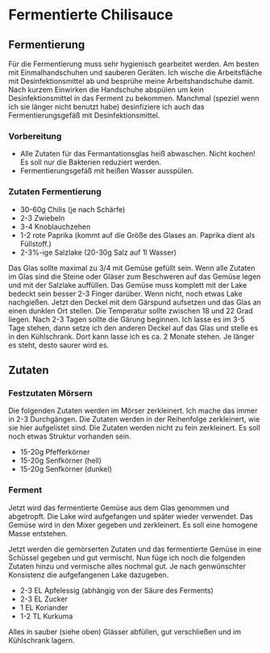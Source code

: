 # Fermentierte Chilisauce

## Fermentierung

Für die Fermentierung muss sehr hygienisch gearbeitet werden. Am besten mit Einmalhandschuhen und sauberen Geräten.
Ich wische die Arbeitsfläche mit Desinfektionsmittel ab und besprühe meine Arbeitshandschuhe damit. Nach kurzem Einwirken die Handschuhe abspülen um kein Desinfektionsmittel in das Ferment zu bekommen.
Manchmal (speziel wenn ich sie länger nicht benutzt habe) desinfiziere ich auch das Fermentierungsgefäß mit Desinfektionsmittel.

### Vorbereitung

- Alle Zutaten für das Fermantationsglas heiß abwaschen. Nicht kochen! Es soll nur die Bakterien reduziert werden.
- Fermentierungsgefäß mit heißen Wasser ausspülen.

### Zutaten Fermentierung

- 30-60g Chilis (je nach Schärfe)
- 2-3 Zwiebeln
- 3-4 Knoblauchzehen
- 1-2 rote Paprika (kommt auf die Größe des Glases an. Paprika dient als Füllstoff.)
- 2-3%-ige Salzlake (20-30g Salz auf 1l Wasser)

Das Glas sollte maximal zu 3/4 mit Gemüse gefüllt sein. Wenn alle Zutaten im Glas sind die Steine oder Gläser zum Beschweren auf das Gemüse legen und mit der Salzlake auffüllen. Das Gemüse muss komplett mit der Lake bedeckt sein besser 2-3 Finger darüber. Wenn nicht, noch etwas Lake nachgießen. Jetzt den Deckel mit dem Gärspund aufsetzen und das Glas an einen dunklen Ort stellen. Die Temperatur sollte zwischen 18 und 22 Grad liegen. Nach 2-3 Tagen sollte die Gärung beginnen. Ich lasse es im 3-5 Tage stehen, dann setze ich den anderen Deckel auf das Glas und stelle es in den Kühlschrank. Dort kann lasse ich es ca. 2 Monate stehen. Je länger es steht, desto saurer wird es.

## Zutaten

### Festzutaten Mörsern

Die folgenden Zutaten werden im Mörser zerkleinert. Ich mache das immer in 2-3 Durchgängen. Die Zutaten werden in der Reihenfolge zerkleinert, wie sie hier aufgelistet sind. Die Zutaten werden nicht zu fein zerkleinert. Es soll noch etwas Struktur vorhanden sein.

- 15-20g Pfefferkörner 
- 15-20g Senfkörner (hell)
- 15-20g Senfkörner (dunkel)

### Ferment 

Jetzt wird das fermentierte Gemüse aus dem Glas genommen und abgetropft. Die Lake wird aufgefangen und später wieder verwendet. Das Gemüse wird in den Mixer gegeben und zerkleinert. Es soll eine homogene Masse entstehen. 

Jetzt werden die gemörserten Zutaten und das fermentierte Gemüse in eine Schüssel gegeben und gut vermischt. Nun füge ich noch die folgenden Zutaten hinzu und vermische alles nochmal gut. Je nach genwünschter Konsistenz die aufgefangenen Lake dazugeben.

- 2-3 EL Apfelessig (abhängig von der Säure des Ferments)
- 2-3 EL Zucker
- 1 EL Koriander
- 1-2 TL Kurkuma

Alles in sauber (siehe oben) Glässer abfüllen, gut verschließen und im Kühlschrank lagern.